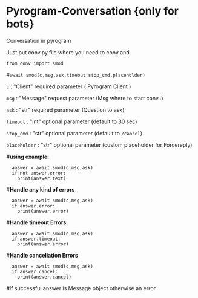 # Pyrogram-Conversation {only for bots}

Conversation in pyrogram 

Just put conv.py.file where you need to conv and

```from conv import smod```

#```await smod(c,msg,ask,timeout,stop_cmd,placeholder)```

```c``` : "Client" required parameter ( Pyrogram Client )

```msg``` : "Message" request parameter (Msg where to start conv..)

```ask``` : "str" required parameter (Question to ask)

```timeout``` : "int" optional parameter (default to 30 sec)

```stop_cmd``` : "str" optional parameter (default to ```/cancel```)

```placeholder``` : "str" optional parameter (custom placeholder for Forcereply)


#**using example:**

```  
  answer = await smod(c,msg,ask)
  if not answer.error:
    print(answer.text)
  ```


#**Handle any kind of errors**

```
  answer = await smod(c,msg,ask)
  if answer.error:
    print(answer.error)
  ```

#**Handle timeout Errors**

```
  answer = await smod(c,msg,ask)
  if answer.timeout:
    print(answer.error)
  ```

#**Handle cancellation Errors**

```
  answer = await smod(c,msg,ask)
  if answer.cancel:
    print(answer.cancel)
  ```

#if successful answer is Message object otherwise an error


